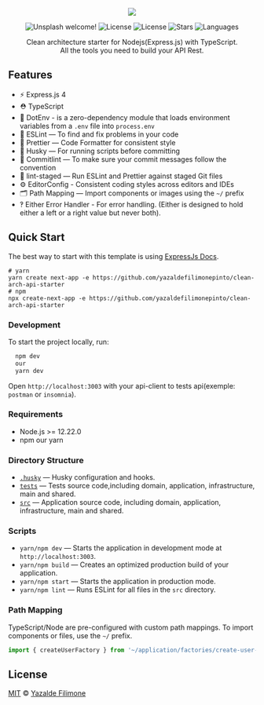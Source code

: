  
 
 <p align="center" >
<img src="https://i2.wp.com/www.ishanka.me/wp-content/uploads/2019/12/nodetsejs.jpg?w=2000&ssl=1" />
<P/>
 <p align="center">
  <img src="https://img.shields.io/static/v1?label=Clean-Arch TDD api&message=Welcome&color=FFFFFF&labelColor=110C2F" alt="Unsplash welcome!" />
  <img alt="License" src="https://img.shields.io/static/v1?label=version&message=1.0&color=FFFFFF&labelColor=110C2F">
  <img alt="License" src="https://img.shields.io/static/v1?label=license&message=MIT&color=FFFFFF&labelColor=110C2F">
  <img alt="Stars" src="https://img.shields.io/github/stars/yazaldefilimonepinto/clean-arch-api-starter?color=FFFFFF&labelColor=110C2F">
  <img alt="Languages" src="https://img.shields.io/github/languages/count/yazaldefilimonepinto/clean-arch-api-starter?color=FFFFFF&labelColor=110C2F">
</p>
<p align="center" >
Clean architecture starter for Nodejs(Express.js) with TypeScript. <br>
All the tools you need to build your API Rest.
<P/>

## Features

- ⚡️ Express.js 4
- ⛑ TypeScript
- 📍 DotEnv - is a zero-dependency module that loads environment variables from a `.env` file into `process.env`
- 📏 ESLint — To find and fix problems in your code
- 💖 Prettier — Code Formatter for consistent style
- 🐶 Husky — For running scripts before committing
- 🚓 Commitlint — To make sure your commit messages follow the convention
- 🚫 lint-staged — Run ESLint and Prettier against staged Git files
- ⚙️ EditorConfig - Consistent coding styles across editors and IDEs
- 🗂 Path Mapping — Import components or images using the `~/` prefix
- ‽ Either Error Handler - For error handling. (Either is designed to hold either a left or a right value but never both).

## Quick Start

The best way to start with this template is using [ExpressJs Docs](https://expressjs.com/en/starter/hello-world.html).

```
# yarn
yarn create next-app -e https://github.com/yazaldefilimonepinto/clean-arch-api-starter
# npm
npx create-next-app -e https://github.com/yazaldefilimonepinto/clean-arch-api-starter
```

### Development

To start the project locally, run:

```bash
  npm dev
  our
  yarn dev
```

Open `http://localhost:3003` with your api-client to tests api(exemple: `postman` or `insomnia`).

### Requirements

- Node.js >= 12.22.0
- npm our yarn

### Directory Structure

- [`.husky`](.husky) — Husky configuration and hooks.<br>
- [`tests`](./tests) — Tests source code,including domain, application, infrastructure, main and shared.<br>
- [`src`](./src) — Application source code, including domain, application, infrastructure, main and shared.<br>

### Scripts

- `yarn/npm dev` — Starts the application in development mode at `http://localhost:3003`.
- `yarn/npm build` — Creates an optimized production build of your application.
- `yarn/npm start` — Starts the application in production mode.
- `yarn/npm lint` — Runs ESLint for all files in the `src` directory.

### Path Mapping

TypeScript/Node are pre-configured with custom path mappings. To import components or files, use the `~/` prefix.

```ts
import { createUserFactory } from '~/application/factories/create-user-factory';
```

<a id="license"></a>

## License

[MIT](https://github.com/yazaldefilimonepinto/clean-arch-api-starter/blob/main/LICENSE) © [Yazalde Filimone](https://www.linkedin.com/in/yazalde-filimone/)
